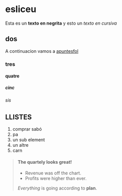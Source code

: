 # esliceu
Esta es un **texto en negrita** y esto un *texto en cursiva*
## dos
A continuacion vamos a [apuntesfol](fol/apunts.md)
### tres 
#### quatre
##### cinc
###### sis

## LLISTES
1. comprar sabó
2. pa
 1. un sub element
 2. un altre
3. carn
> #### The quartely looks great!
>
> - Revenue was off the chart.
> - Profits were higher than ever.
>
> *Everything* is going according to **plan**.

